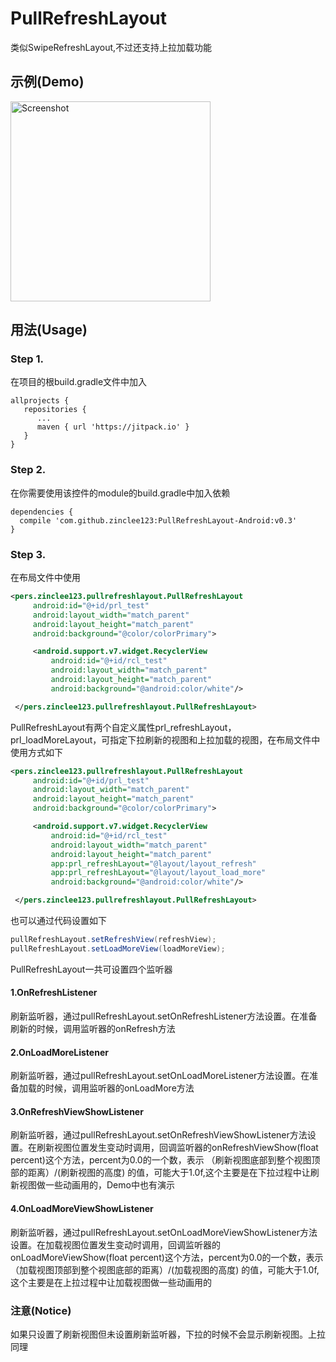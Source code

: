 # PullRefreshLayout
类似SwipeRefreshLayout,不过还支持上拉加载功能

## 示例(Demo)
<p><img src="https://github.com/zinclee123/PullRefreshLayout/blob/master/img/Demo.gif?raw=true" width="320" alt="Screenshot"/></p>

## 用法(Usage)
### Step 1.
在项目的根build.gradle文件中加入<br/>
```
allprojects {
   repositories {
      ...
      maven { url 'https://jitpack.io' }
   }
}
   ```
### Step 2.
在你需要使用该控件的module的build.gradle中加入依赖<br/>
```
dependencies {
  compile 'com.github.zinclee123:PullRefreshLayout-Android:v0.3'
}
```
### Step 3.
在布局文件中使用</br>
```xml
<pers.zinclee123.pullrefreshlayout.PullRefreshLayout
     android:id="@+id/prl_test"
     android:layout_width="match_parent"
     android:layout_height="match_parent"
     android:background="@color/colorPrimary">

     <android.support.v7.widget.RecyclerView
         android:id="@+id/rcl_test"
         android:layout_width="match_parent"
         android:layout_height="match_parent"
         android:background="@android:color/white"/>

 </pers.zinclee123.pullrefreshlayout.PullRefreshLayout>
```
PullRefreshLayout有两个自定义属性prl_refreshLayout，prl_loadMoreLayout，可指定下拉刷新的视图和上拉加载的视图，在布局文件中使用方式如下</br>
```xml
<pers.zinclee123.pullrefreshlayout.PullRefreshLayout
     android:id="@+id/prl_test"
     android:layout_width="match_parent"
     android:layout_height="match_parent"
     android:background="@color/colorPrimary">

     <android.support.v7.widget.RecyclerView
         android:id="@+id/rcl_test"
         android:layout_width="match_parent"
         android:layout_height="match_parent"
         app:prl_refreshLayout="@layout/layout_refresh"
         app:prl_refreshLayout="@layout/layout_load_more"
         android:background="@android:color/white"/>

 </pers.zinclee123.pullrefreshlayout.PullRefreshLayout>
```
也可以通过代码设置如下</br>
```java
pullRefreshLayout.setRefreshView(refreshView);
pullRefreshLayout.setLoadMoreView(loadMoreView);
```
PullRefreshLayout一共可设置四个监听器</br>
#### 1.OnRefreshListener
刷新监听器，通过pullRefreshLayout.setOnRefreshListener方法设置。在准备刷新的时候，调用监听器的onRefresh方法
#### 2.OnLoadMoreListener
刷新监听器，通过pullRefreshLayout.setOnLoadMoreListener方法设置。在准备加载的时候，调用监听器的onLoadMore方法
#### 3.OnRefreshViewShowListener
刷新监听器，通过pullRefreshLayout.setOnRefreshViewShowListener方法设置。在刷新视图位置发生变动时调用，回调监听器的onRefreshViewShow(float percent)这个方法，percent为0.0的一个数，表示 （刷新视图底部到整个视图顶部的距离）/(刷新视图的高度) 的值，可能大于1.0f,这个主要是在下拉过程中让刷新视图做一些动画用的，Demo中也有演示
#### 4.OnLoadMoreViewShowListener
刷新监听器，通过pullRefreshLayout.setOnLoadMoreViewShowListener方法设置。在加载视图位置发生变动时调用，回调监听器的onLoadMoreViewShow(float percent)这个方法，percent为0.0的一个数，表示 （加载视图顶部到整个视图底部的距离）/(加载视图的高度) 的值，可能大于1.0f,这个主要是在上拉过程中让加载视图做一些动画用的

### 注意(Notice)
如果只设置了刷新视图但未设置刷新监听器，下拉的时候不会显示刷新视图。上拉同理



